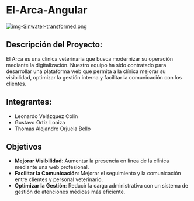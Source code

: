 # El-Arca-Angular
[![img-Sinwater-transformed.png](https://i.postimg.cc/Kz9s0TkR/img-Sinwater-transformed.png)](https://postimg.cc/4795dm1g)

## Descripción del Proyecto:
El Arca es una clínica veterinaria que busca modernizar su operación mediante la digitalización. Nuestro equipo ha sido contratado para desarrollar una plataforma web que permita a la clínica mejorar su visibilidad, optimizar la gestión interna y facilitar la comunicación con los clientes.

## Integrantes:
- Leonardo Velázquez Colin
- Gustavo Ortiz Loaiza
- Thomas Alejandro Orjuela Bello

## Objetivos
- **Mejorar Visibilidad**: Aumentar la presencia en línea de la clínica mediante una web profesional.
- **Facilitar la Comunicación**: Mejorar el seguimiento y la comunicación entre clientes y personal veterinario.
- **Optimizar la Gestión**: Reducir la carga administrativa con un sistema de gestión de atenciones médicas más eficiente.
